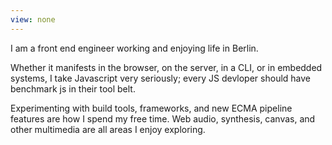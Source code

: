 ```yaml
---
view: none
---
```


I am a front end engineer working and enjoying life in Berlin.

Whether it manifests in the browser, on the server, in a CLI, or in embedded systems, I take Javascript very seriously; every JS devloper should have benchmark js in their tool belt.

Experimenting with build tools, frameworks, and new ECMA pipeline features are how I spend my free time.  Web audio, synthesis, canvas, and other multimedia are all areas I enjoy exploring.